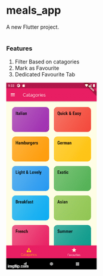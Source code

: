 # meals_app

A new Flutter project.

#
### Features
1. Filter Based on catagories
2. Mark as Favourite
3. Dedicated Favourite Tab

<img src="./app.gif" />
